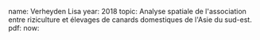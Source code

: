 name: Verheyden Lisa
year: 2018
topic: Analyse spatiale de l'association entre riziculture et élevages de canards domestiques de l'Asie du sud-est.
pdf:
now:
